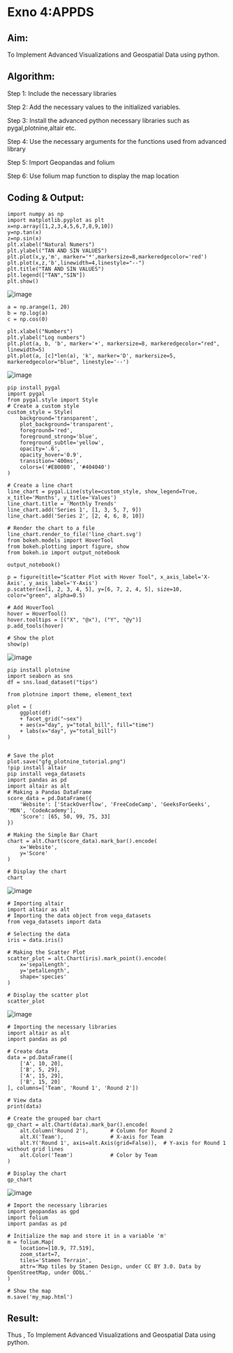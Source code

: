 # Exno 4:APPDS
## Aim:
To Implement Advanced Visualizations and Geospatial Data using python.
## Algorithm:

Step 1: Include the necessary libraries

Step 2: Add the necessary values to the initialized variables.

Step 3: Install the advanced python necessary libraries such as pygal,plotnine,altair etc. 

Step 4: Use the necessary arguments for the functions used from advanced library

Step 5: Import Geopandas and folium

Step 6: Use folium map function to display the map location

## Coding & Output:
```
import numpy as np
import matplotlib.pyplot as plt
x=np.array([1,2,3,4,5,6,7,8,9,10])
y=np.tan(x)
z=np.sin(x)
plt.xlabel("Natural Numers")
plt.ylabel("TAN AND SIN VALUES")
plt.plot(x,y,'m', marker='*',markersize=8,markeredgecolor='red')
plt.plot(x,z,'b',linewidth=4,linestyle="--")
plt.title("TAN AND SIN VALUES")
plt.legend(["TAN","SIN"])
plt.show()
```
![image](https://github.com/user-attachments/assets/072b3468-49f3-4ee2-a541-6b7842c97ab5)
```
a = np.arange(1, 20)
b = np.log(a)
c = np.cos(0)

plt.xlabel("Numbers")
plt.ylabel("Log numbers")
plt.plot(a, b, 'b', marker='+', markersize=8, markeredgecolor="red", linewidth=5)
plt.plot(a, [c]*len(a), 'k', marker='D', markersize=5, markeredgecolor="blue", linestyle='--')
```
![image](https://github.com/user-attachments/assets/db434612-8ea4-4c63-a07d-f8ab769efe83)
```
pip install pygal
import pygal
from pygal.style import Style
# Create a custom style
custom_style = Style(
    background='transparent',
    plot_background='transparent',
    foreground='red',
    foreground_strong='blue',
    foreground_subtle='yellow',
    opacity='.6',
    opacity_hover='0.9',
    transition='400ms',
    colors=('#E80080', '#404040')
)

# Create a line chart
line_chart = pygal.Line(style=custom_style, show_legend=True, x_title='Months', y_title='Values')
line_chart.title = 'Monthly Trends'
line_chart.add('Series 1', [1, 3, 5, 7, 9])
line_chart.add('Series 2', [2, 4, 6, 8, 10])

# Render the chart to a file
line_chart.render_to_file('line_chart.svg')
from bokeh.models import HoverTool
from bokeh.plotting import figure, show
from bokeh.io import output_notebook

output_notebook()

p = figure(title="Scatter Plot with Hover Tool", x_axis_label='X-Axis', y_axis_label='Y-Axis')
p.scatter(x=[1, 2, 3, 4, 5], y=[6, 7, 2, 4, 5], size=10, color="green", alpha=0.5)

# Add HoverTool
hover = HoverTool()
hover.tooltips = [("X", "@x"), ("Y", "@y")]
p.add_tools(hover)

# Show the plot
show(p)

```
![image](https://github.com/user-attachments/assets/ef4e72e9-4560-469a-82ca-33ddd1c0cc50)
```
pip install plotnine
import seaborn as sns
df = sns.load_dataset("tips")

from plotnine import theme, element_text

plot = (
    ggplot(df)
    + facet_grid("~sex")
    + aes(x="day", y="total_bill", fill="time")
    + labs(x="day", y="total_bill")
)


# Save the plot
plot.save("gfg_plotnine_tutorial.png")
!pip install altair
pip install vega_datasets
import pandas as pd
import altair as alt
# Making a Pandas DataFrame
score_data = pd.DataFrame({
    'Website': ['StackOverflow', 'FreeCodeCamp', 'GeeksForGeeks', 'MDN', 'CodeAcademy'],
    'Score': [65, 50, 99, 75, 33]
})

# Making the Simple Bar Chart
chart = alt.Chart(score_data).mark_bar().encode(
    x='Website',
    y='Score'
)

# Display the chart
chart
```
![image](https://github.com/user-attachments/assets/cdecf867-4c17-4425-8799-08a7d78ae6fd)
```
# Importing altair
import altair as alt
# Importing the data object from vega_datasets
from vega_datasets import data

# Selecting the data
iris = data.iris()

# Making the Scatter Plot
scatter_plot = alt.Chart(iris).mark_point().encode(
    x='sepalLength',
    y='petalLength',
    shape='species'
)

# Display the scatter plot
scatter_plot

```
![image](https://github.com/user-attachments/assets/c8e39772-8cf0-44b8-b9cc-3b2f621f443e)
```
# Importing the necessary libraries
import altair as alt
import pandas as pd

# Create data
data = pd.DataFrame([
    ['A', 10, 20],
    ['B', 5, 29],
    ['A', 15, 29],
    ['B', 15, 20]
], columns=['Team', 'Round 1', 'Round 2'])

# View data
print(data)

# Create the grouped bar chart
gp_chart = alt.Chart(data).mark_bar().encode(
    alt.Column('Round 2'),       # Column for Round 2
    alt.X('Team'),               # X-axis for Team
    alt.Y('Round 1', axis=alt.Axis(grid=False)),  # Y-axis for Round 1 without grid lines
    alt.Color('Team')            # Color by Team
)

# Display the chart
gp_chart

```
![image](https://github.com/user-attachments/assets/a0fc2267-a233-4c25-acac-4a1267727159)
```
# Import the necessary libraries
import geopandas as gpd
import folium
import pandas as pd

# Initialize the map and store it in a variable 'm'
m = folium.Map(
    location=[10.9, 77.519],
    zoom_start=7,
    tiles='Stamen Terrain',
    attr='Map tiles by Stamen Design, under CC BY 3.0. Data by OpenStreetMap, under ODbL.'
)

# Show the map
m.save('my_map.html')

```
## Result:
Thus , To Implement Advanced Visualizations and Geospatial Data using python.
